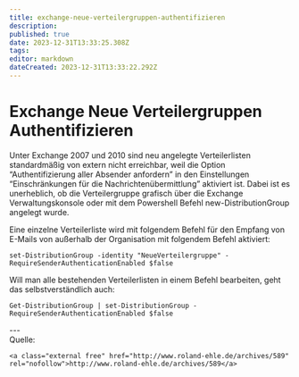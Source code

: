 ```yaml
---
title: exchange-neue-verteilergruppen-authentifizieren
description: 
published: true
date: 2023-12-31T13:33:25.308Z
tags: 
editor: markdown
dateCreated: 2023-12-31T13:33:22.292Z
---
```


# Exchange Neue Verteilergruppen Authentifizieren

Unter Exchange 2007 und 2010 sind neu angelegte Verteilerlisten standardmäßig von extern nicht erreichbar, weil die Option “Authentifizierung aller Absender anfordern” in den Einstellungen “Einschränkungen für die Nachrichtenübermittlung” aktiviert ist. Dabei ist es unerheblich, ob die Verteilergruppe grafisch über die Exchange Verwaltungskonsole oder mit dem Powershell Befehl new-DistributionGroup angelegt wurde.

Eine einzelne Verteilerliste wird mit folgendem Befehl für den Empfang von E-Mails von außerhalb der Organisation mit folgendem Befehl aktiviert:

```
set-DistributionGroup -identity "NeueVerteilergruppe" -RequireSenderAuthenticationEnabled $false
```

  
Will man alle bestehenden Verteilerlisten in einem Befehl bearbeiten, geht das selbstverständlich auch:

```
Get-DistributionGroup | set-DistributionGroup -RequireSenderAuthenticationEnabled $false
```

<div class="vector-body" id="bkmrk--2"><div class="mw-body-content mw-content-ltr" dir="ltr" lang="de"><div class="mw-parser-output">---

</div></div></div>Quelle:

```
<a class="external free" href="http://www.roland-ehle.de/archives/589" rel="nofollow">http://www.roland-ehle.de/archives/589</a>
```